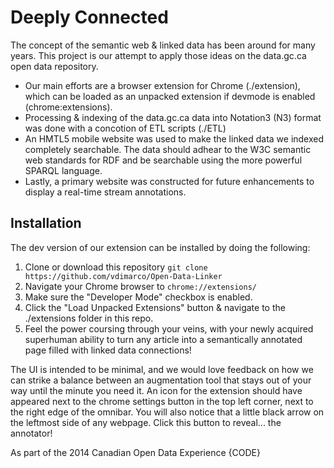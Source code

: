 Deeply Connected
================

The concept of the semantic web & linked data has been around for many years. This project is our attempt to apply those ideas on the data.gc.ca open data repository.

* Our main efforts are a browser extension for Chrome (./extension), which can be loaded as an unpacked extension if devmode is enabled (chrome:extensions).
* Processing & indexing of the data.gc.ca data into Notation3 (N3) format was done with a concotion of ETL scripts (./ETL)
* An HMTL5 mobile website was used to make the linked data we indexed completely searchable. The data should adhear to the W3C semantic web standards for RDF and be searchable using the more powerful SPARQL language. 
* Lastly, a primary website was constructed for future enhancements to display a real-time stream annotations.


Installation
-----------
The dev version of our extension can be installed by doing the following:
  1. Clone or download this repository `git clone https://github.com/vdimarco/Open-Data-Linker`
  2. Navigate your Chrome browser to `chrome://extensions/`
  3. Make sure the "Developer Mode" checkbox is enabled. 
  4. Click the "Load Unpacked Extensions" button & navigate to the ./extensions folder in this repo.
  5. Feel the power coursing through your veins, with your newly acquired superhuman ability to turn any article into a semantically annotated page filled with linked data connections! 

The UI is intended to be minimal, and we would love feedback on how we can strike a balance between an augmentation tool that stays out of your way until the minute you need it. An icon for the extension should have appeared next to the chrome settings button in the top left corner, next to the right edge of the omnibar. You will also notice that a little black arrow on the leftmost side of any webpage. Click this button to reveal... the annotator!

As part of the 2014 Canadian Open Data Experience {CODE} 
